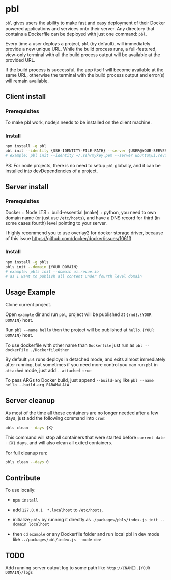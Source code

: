 # pbl

`pbl` gives users the ability to make fast and easy deployment of their Docker powered applications and services onto their server.
Any directory that contains a Dockerfile can be deployed with just one command: `pbl`.

Every time a user deploys a project, `pbl` (by default), will immediately
provide a new unique URL.
While the build process runs, a full-featured, view-only terminal with all the build
process output will be available at the provided URL.

If the build process is successful, the app itself will become available at the same URL, otherwise the terminal with the build process output and error(s) will remain available.

## Client install

### Prerequisites

To make pbl work, nodejs needs to be installed on the client machine.

### Install

```bash
npm install -g pbl
pbl init --identity {SSH-IDENTITY-FILE-PATH} --server {USER@YOUR-SERVER-HOST-OR-IP}
# example: pbl init --identity ~/.ssh/mykey.pem --server ubuntu@ui.revue.io
```

PS: For node projects, there is no need to setup `pbl` globally,
and it can be installed into devDependencies of a project.

## Server install

### Prerequisites

Docker + Node LTS + build-essential (make) + python,
you need to own domain name (or just use `/etc/hosts`),
and have a DNS record for third (in some cases fourth) level pointing to your server.

I highly recommend you to use overlay2 for docker storage driver, because of this issue
https://github.com/docker/docker/issues/10613

### Install

```bash
npm install -g pbls
pbls init --domain {YOUR DOMAIN}
# example: pbls init --domain ui.revue.io
# as I want to publish all content under fourth level domain
```

## Usage Example

Clone current project.

Open `example` dir and run `pbl`, project will be published at `{rnd}.{YOUR DOMAIN}` host.

Run `pbl --name hello` then the project will be published at `hello.{YOUR DOMAIN}` host.

To use dockerfile with other name than `Dockerfile` just run as `pbl --dockerFile ./DockerfileOther`

By default `pbl` runs deploys in detached mode, and exits almost immediately after running,
but sometimes if you need more control you can run `pbl` in `attached` mode,
just add `--attached true`

To pass ARGs to Docker build, just append `--build-arg` like
`pbl --name hello --build-arg PARAM=LALA`

## Server cleanup

As most of the time all these containers are no longer needed after a few days, just add the following command into `cron`:

```bash
pbls clean --days {X}
```

This command will stop all containers that were started before `current date` - `{X}` days, and will also clean all exited containers.

For full cleanup run:

```bash
pbls clean --days 0
```

## Contribute

To use locally:

* `npm install`

* add `127.0.0.1  *.localhost` to `/etc/hosts`,

* initialize `pbls` by running it directly as `./packages/pbls/index.js init --domain localhost`

* then `cd` `example` or any Dockerfile folder and run local pbl in dev mode like `../packages/pbl/index.js --mode dev`

## TODO

Add running server output log to some path like `http://{NAME}.{YOUR DOMAIN}/logs`
